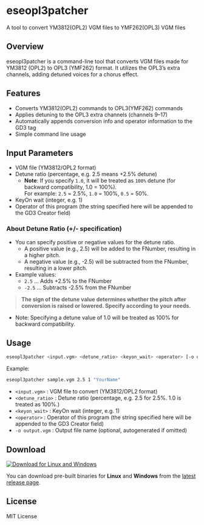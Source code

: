# eseopl3patcher

A tool to convert YM3812(OPL2) VGM files to YMF262(OPL3) VGM files

## Overview

eseopl3patcher is a command-line tool that converts VGM files made for YM3812 (OPL2) to OPL3 (YMF262) format. It utilizes the OPL3’s extra channels, adding detuned voices for a chorus effect.

## Features

- Converts YM3812(OPL2) commands to OPL3(YMF262) commands
- Applies detuning to the OPL3 extra channels (channels 9–17)
- Automatically appends conversion info and operator information to the GD3 tag
- Simple command line usage

## Input Parameters

- VGM file (YM3812/OPL2 format)
- Detune ratio (percentage, e.g. 2.5 means +2.5% detune)
    - **Note**: If you specify `1.0`, it will be treated as `100%` detune (for backward compatibility, 1.0 = 100%).  
      For example: `2.5` = 2.5%, `1.0` = 100%, `0.5` = 50%.
- KeyOn wait (integer, e.g. 1)
- Operator of this program (the string specified here will be appended to the GD3 Creator field)

### About Detune Ratio (+/- specification)

- You can specify positive or negative values for the detune ratio.
    - A positive value (e.g., 2.5) will be added to the FNumber, resulting in a higher pitch.
    - A negative value (e.g., -2.5) will be subtracted from the FNumber, resulting in a lower pitch.
- Example values:
    - `2.5` … Adds +2.5% to the FNumber
    - `-2.5` … Subtracts -2.5% from the FNumber

> **The sign of the detune value determines whether the pitch after conversion is raised or lowered. Specify according to your needs.**

- Note: Specifying a detune value of 1.0 will be treated as 100% for backward compatibility.

## Usage

```sh
eseopl3patcher <input.vgm> <detune_ratio> <keyon_wait> <operator> [-o output.vgm]
```

Example:
```sh
eseopl3patcher sample.vgm 2.5 1 "YourName"
```

- `<input.vgm>` : VGM file to convert (YM3812/OPL2 format)
- `<detune_ratio>` : Detune ratio (percentage, e.g. 2.5 for 2.5%. 1.0 is treated as 100%.)
- `<keyon_wait>` : KeyOn wait (integer, e.g. 1)
- `<operator>` : Operator of this program (the string specified here will be appended to the GD3 Creator field)
- `-o output.vgm` : Output file name (optional, autogenerated if omitted)

## Download

[![Download for Linux and Windows](https://img.shields.io/github/v/release/emef2247/eseopl3patcher?label=Download%20latest%20release)](https://github.com/emef2247/eseopl3patcher/releases/latest)

You can download pre-built binaries for **Linux** and **Windows** from the [latest release page](https://github.com/emef2247/eseopl3patcher/releases/latest).

## License

MIT License